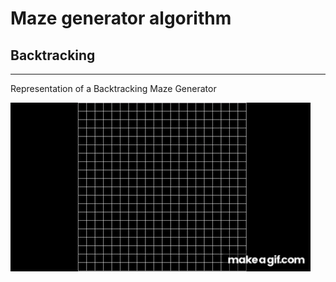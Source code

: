 # Maze generator algorithm

## Backtracking
---------------------------------

Representation of a Backtracking Maze Generator


![](Maze_Generator_in_python_Recursive_Backtracker.gif)
